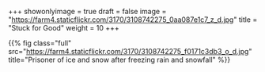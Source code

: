 +++
showonlyimage = true
draft = false
image = "https://farm4.staticflickr.com/3170/3108742275_0aa087e1c7_z_d.jpg"
title = "Stuck for Good"
weight = 10
+++

{{% fig class="full" src="https://farm4.staticflickr.com/3170/3108742275_f0171c3db3_o_d.jpg" title="Prisoner of ice and snow after freezing rain and snowfall" %}}
